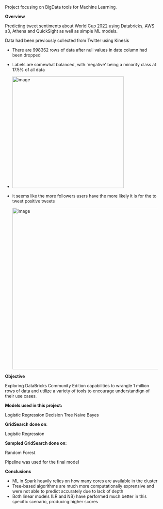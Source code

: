 Project focusing on BigData tools for Machine Learning.

**Overview**

Predicting tweet sentiments about World Cup 2022 using Databricks, AWS s3, Athena and QuickSight as well as simple ML models. 

Data had been previously collected from Twitter using Kinesis 

- There are 998362 rows of data after null values in date column had been dropped 
- Labels are somewhat balanced, with 'negative' being a minority class at 17.5% of all data
- 
  <img width="367" alt="image" src="https://github.com/opekhtina/Twitter-Sentiment-Analysis-using-Spark-and-AWS/assets/133146847/ceee38bb-3483-4a98-99b6-8996ac0a72f5">

- it seems like the more followers users have the more likely it is for the to tweet positive tweets

  <img width="531" alt="image" src="https://github.com/opekhtina/Twitter-Sentiment-Analysis-using-Spark-and-AWS/assets/133146847/39119e1a-e825-4f7f-bf7d-c0a9695fa00c">


**Objective**

Exploring DataBricks Community Edition capabilities to wrangle 1 million rows of data and utilize a variety of tools to encourage understandign of their use cases.


**Models used in this project:**

Logistic Regression
Decision Tree
Naive Bayes

**GridSearch done on:**

Logistic Regression

**Sampled GridSearch done on:**

Random Forest

Pipeline was used for the final model

**Conclusions**
- ML in Spark heavily relies on how many cores are available in the cluster
- Tree-based algorithms are much more computationally exprensive and were not able to predict accurately due to lack of depth
- Both linear models (LR and NB) have performed much better in this specific scenario, producing higher scores




